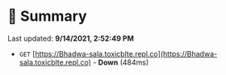 # 📖 Summary
Last updated: **9/14/2021, 2:52:49 PM**

- `GET` [https://Bhadwa-sala.toxicblte.repl.co](https://Bhadwa-sala.toxicblte.repl.co) - **Down** (484ms)
